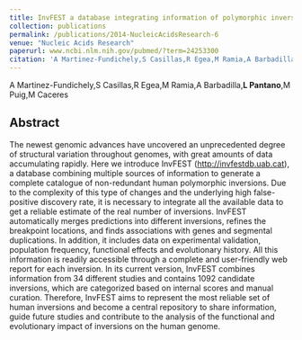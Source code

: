 ```yaml
---
title: InvFEST a database integrating information of polymorphic inversions in the human genome
collection: publications
permalink: /publications/2014-NucleicAcidsResearch-6
venue: "Nucleic Acids Research"
paperurl: www.ncbi.nlm.nih.gov/pubmed/?term=24253300
citation: 'A Martinez-Fundichely,S Casillas,R Egea,M Ramia,A Barbadilla,**L Pantano**,M Puig,M Caceres (2014) InvFEST a database integrating information of polymorphic inversions in the human genome <i>Nucleic Acids Research</i>'
---
```


A Martinez-Fundichely,S Casillas,R Egea,M Ramia,A Barbadilla,**L Pantano**,M Puig,M Caceres
## Abstract
The newest genomic advances have uncovered an unprecedented degree of structural variation throughout genomes, with great amounts of data accumulating rapidly. Here we introduce InvFEST (http://invfestdb.uab.cat), a database combining multiple sources of information to generate a complete catalogue of non-redundant human polymorphic inversions. Due to the complexity of this type of changes and the underlying high false-positive discovery rate, it is necessary to integrate all the available data to get a reliable estimate of the real number of inversions. InvFEST automatically merges predictions into different inversions, refines the breakpoint locations, and finds associations with genes and segmental duplications. In addition, it includes data on experimental validation, population frequency, functional effects and evolutionary history. All this information is readily accessible through a complete and user-friendly web report for each inversion. In its current version, InvFEST combines information from 34 different studies and contains 1092 candidate inversions, which are categorized based on internal scores and manual curation. Therefore, InvFEST aims to represent the most reliable set of human inversions and become a central repository to share information, guide future studies and contribute to the analysis of the functional and evolutionary impact of inversions on the human genome.
